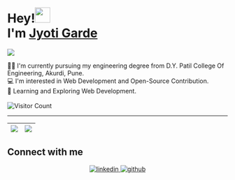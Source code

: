 # Hey!<img src="https://raw.githubusercontent.com/MartinHeinz/MartinHeinz/master/wave.gif" width="35"> <br/> I'm [Jyoti Garde](https://github.com/JyotiGarde-27)

<img src="https://user-images.githubusercontent.com/67336818/155833138-a4ea52e6-2617-4c5c-a9ed-04d692aa4dd2.png">

👩‍🎓 I'm currently pursuing my engineering degree from D.Y. Patil College Of Engineering, Akurdi, Pune. <br />
💻 I'm interested in Web Development and Open-Source Contribution. <br />
🚀 Learning and Exploring Web Development. <br /> <br />
![Visitor Count](https://profile-counter.glitch.me/JyotiGarde-27/count.svg)

---

|<img src="https://github-readme-stats.vercel.app/api?username=JyotiGarde-27&show_icons=true&theme=tokyonight"/>|<img src="https://github-readme-streak-stats.herokuapp.com/?user=JyotiGarde-27&theme=tokyonight"/>|
|---|---|

 ## Connect with me  
<div align="center">
 <a href="https://www.linkedin.com/in/jyoti2714/" target="_blank">
<img src=https://img.shields.io/badge/linkedin-%231E77B5.svg?&style=for-the-badge&logo=linkedin&logoColor=white alt=linkedin style="margin-bottom: 5px;" />
</a>
<a href="https://github.com/JyotiGarde-27" target="_blank">
<img src=https://img.shields.io/badge/github-%2324292e.svg?&style=for-the-badge&logo=github&logoColor=white alt=github style="margin-bottom: 5px;" />
</a>
